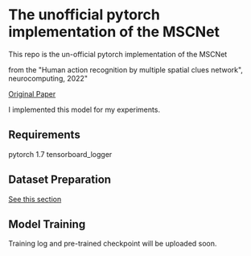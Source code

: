 # The unofficial pytorch implementation of the MSCNet

This repo is the un-official pytorch implementation of the MSCNet 

from the "Human action recognition by multiple spatial clues network", neurocomputing, 2022"

[Original Paper](https://www.sciencedirect.com/science/article/pii/S0925231222001151?casa_token=6HglQJbK2doAAAAA:VxAfb1jigvyK_KZFSnZm0kDRJCax7UVnH5E_2z4kuhDvAgIkYBiSSIHIxzfAJNsuQkHhUhJG)

I implemented this model for my experiments. 

Requirements
------------------------
pytorch 1.7
tensorboard_logger 


Dataset Preparation 
------------------------
[See this section](https://github.com/khm159/MSCNet/blob/main/data/DataPreparation.md)


Model Training 
------------------------
Training log and pre-trained checkpoint will be uploaded soon. 
